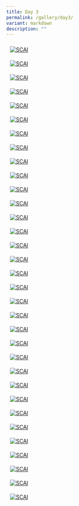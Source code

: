 ```yaml
---
title: Day 3
permalink: /gallery/day3/
variant: markdown
description: ""
---
```

<div class="row" style="padding: 0px 0px 0px 0px;">
	
<div class="col" style="padding: 10px 10px 10px 10px;"><a href="/images/Day%202/scai_day_3_01.jpeg"><img src="/images/Day%203/scai_day_3_01.jpeg" alt="SCAI"></a></div>	
	
<div class="col" style="padding: 10px 10px 10px 10px;"><a href="/images/Day%202/scai_day_3_02.jpeg"><img src="/images/Day%203/scai_day_3_02.jpeg" alt="SCAI"></a></div>	
	
<div class="col" style="padding: 10px 10px 10px 10px;"><a href="/images/Day%202/scai_day_3_05.jpeg"><img src="/images/Day%203/scai_day_3_05.jpeg" alt="SCAI"></a></div>	

</div>

<div class="row" style="padding: 0px 0px 0px 0px;">
	
<div class="col" style="padding: 10px 10px 10px 10px;"><a href="/images/Day%202/scai_day_3_06.jpeg"><img src="/images/Day%203/scai_day_3_06.jpeg" alt="SCAI"></a></div>	

<div class="col" style="padding: 10px 10px 10px 10px;"><a href="/images/Day%202/scai_day_3_07.jpeg"><img src="/images/Day%203/scai_day_3_07.jpeg" alt="SCAI"></a></div>	
	
<div class="col" style="padding: 10px 10px 10px 10px;"><a href="/images/Day%202/scai_day_3_09.jpeg"><img src="/images/Day%203/scai_day_3_09.jpeg" alt="SCAI"></a></div>	
	
</div>

<div class="row" style="padding: 0px 0px 0px 0px;">
	
<div class="col" style="padding: 10px 10px 10px 10px;"><a href="/images/Day%202/scai_day_3_11.jpeg"><img src="/images/Day%203/scai_day_3_11.jpeg" alt="SCAI"></a></div>	
	
<div class="col" style="padding: 10px 10px 10px 10px;"><a href="/images/Day%202/scai_day_3_12.jpeg"><img src="/images/Day%203/scai_day_3_12.jpeg" alt="SCAI"></a></div>	

<div class="col" style="padding: 10px 10px 10px 10px;"><a href="/images/Day%202/scai_day_3_13.jpeg"><img src="/images/Day%203/scai_day_3_13.jpeg" alt="SCAI"></a></div>		
	
</div>

<div class="row" style="padding: 0px 0px 0px 0px;">
	
<div class="col" style="padding: 10px 10px 10px 10px;"><a href="/images/Day%202/scai_day_3_14.jpeg"><img src="/images/Day%203/scai_day_3_14.jpeg" alt="SCAI"></a></div>	
	
<div class="col" style="padding: 10px 10px 10px 10px;"><a href="/images/Day%202/scai_day_3_15.jpeg"><img src="/images/Day%203/scai_day_3_15.jpeg" alt="SCAI"></a></div>	

<div class="col" style="padding: 10px 10px 10px 10px;"><a href="/images/Day%202/scai_day_3_16.jpeg"><img src="/images/Day%203/scai_day_3_16.jpeg" alt="SCAI"></a></div>		
	
</div>

<div class="row" style="padding: 0px 0px 0px 0px;">
	
<div class="col" style="padding: 10px 10px 10px 10px;"><a href="/images/Day%202/scai_day_3_17.jpeg"><img src="/images/Day%203/scai_day_3_17.jpeg" alt="SCAI"></a></div>	
	
<div class="col" style="padding: 10px 10px 10px 10px;"><a href="/images/Day%202/scai_day_3_18.jpeg"><img src="/images/Day%203/scai_day_3_18.jpeg" alt="SCAI"></a></div>	

<div class="col" style="padding: 10px 10px 10px 10px;"><a href="/images/Day%202/scai_day_3_19.jpeg"><img src="/images/Day%203/scai_day_3_19.jpeg" alt="SCAI"></a></div>		
	
</div>

<div class="row" style="padding: 0px 0px 0px 0px;">
	
<div class="col" style="padding: 10px 10px 10px 10px;"><a href="/images/Day%202/scai_day_3_22.jpeg"><img src="/images/Day%203/scai_day_3_22.jpeg" alt="SCAI"></a></div>	
	
<div class="col" style="padding: 10px 10px 10px 10px;"><a href="/images/Day%202/scai_day_3_23.jpeg"><img src="/images/Day%203/scai_day_3_23.jpeg" alt="SCAI"></a></div>	
	
<div class="col" style="padding: 10px 10px 10px 10px;"><a href="/images/Day%202/scai_day_3_24.jpeg"><img src="/images/Day%203/scai_day_3_24.jpeg" alt="SCAI"></a></div>	

</div>

<div class="row" style="padding: 0px 0px 0px 0px;">
	
<div class="col" style="padding: 10px 10px 10px 10px;"><a href="/images/Day%202/scai_day_3_25.jpeg"><img src="/images/Day%203/scai_day_3_25.jpeg" alt="SCAI"></a></div>	
	
<div class="col" style="padding: 10px 10px 10px 10px;"><a href="/images/Day%202/scai_day_3_26.jpeg"><img src="/images/Day%203/scai_day_3_26.jpeg" alt="SCAI"></a></div>		
	
<div class="col" style="padding: 10px 10px 10px 10px;"><a href="/images/Day%202/scai_day_3_27.jpeg"><img src="/images/Day%203/scai_day_3_27.jpeg" alt="SCAI"></a></div>		

</div>

<div class="row" style="padding: 0px 0px 0px 0px;">
	
<div class="col" style="padding: 10px 10px 10px 10px;"><a href="/images/Day%202/scai_day_3_28.jpeg"><img src="/images/Day%203/scai_day_3_28.jpeg" alt="SCAI"></a></div>	
	
<div class="col" style="padding: 10px 10px 10px 10px;"><a href="/images/Day%202/scai_day_3_29.jpeg"><img src="/images/Day%203/scai_day_3_29.jpeg" alt="SCAI"></a></div>		
	
<div class="col" style="padding: 10px 10px 10px 10px;"><a href="/images/Day%202/scai_day_3_30.jpeg"><img src="/images/Day%203/scai_day_3_30.jpeg" alt="SCAI"></a></div>		

</div>

<div class="row" style="padding: 0px 0px 0px 0px;">
	
<div class="col" style="padding: 10px 10px 10px 10px;"><a href="/images/Day%202/scai_day_3_31.jpeg"><img src="/images/Day%203/scai_day_3_31.jpeg" alt="SCAI"></a></div>	
	
<div class="col" style="padding: 10px 10px 10px 10px;"><a href="/images/Day%202/scai_day_3_32.jpeg"><img src="/images/Day%203/scai_day_3_32.jpeg" alt="SCAI"></a></div>		
	
<div class="col" style="padding: 10px 10px 10px 10px;"><a href="/images/Day%202/scai_day_3_33.jpeg"><img src="/images/Day%203/scai_day_3_33.jpeg" alt="SCAI"></a></div>		

</div>

<div class="row" style="padding: 0px 0px 0px 0px;">
	
<div class="col" style="padding: 10px 10px 10px 10px;"><a href="/images/Day%202/scai_day_3_34.jpeg"><img src="/images/Day%203/scai_day_3_34.jpeg" alt="SCAI"></a></div>	
	
<div class="col" style="padding: 10px 10px 10px 10px;"><a href="/images/Day%202/scai_day_3_35.jpeg"><img src="/images/Day%203/scai_day_3_35.jpeg" alt="SCAI"></a></div>		
	
<div class="col" style="padding: 10px 10px 10px 10px;"><a href="/images/Day%202/scai_day_3_36.jpeg"><img src="/images/Day%203/scai_day_3_36.jpeg" alt="SCAI"></a></div>		

</div>

<div class="row" style="padding: 0px 0px 0px 0px;">
	
<div class="col" style="padding: 10px 10px 10px 10px;"><a href="/images/Day%202/scai_day_3_37.jpeg"><img src="/images/Day%203/scai_day_3_37.jpeg" alt="SCAI"></a></div>	
	
<div class="col" style="padding: 10px 10px 10px 10px;"><a href="/images/Day%202/scai_day_3_39.jpeg"><img src="/images/Day%203/scai_day_3_39.jpeg" alt="SCAI"></a></div>		
	
<div class="col" style="padding: 10px 10px 10px 10px;"><a href="/images/Day%202/scai_day_3_40.jpeg"><img src="/images/Day%203/scai_day_3_40.jpeg" alt="SCAI"></a></div>		

</div>